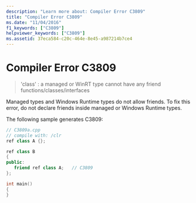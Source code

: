 ```yaml
---
description: "Learn more about: Compiler Error C3809"
title: "Compiler Error C3809"
ms.date: "11/04/2016"
f1_keywords: ["C3809"]
helpviewer_keywords: ["C3809"]
ms.assetid: 37eca584-c20c-464e-8e45-a987214b7ce4
---
```

# Compiler Error C3809

> 'class' : a managed or WinRT type cannot have any friend functions/classes/interfaces

Managed types and Windows Runtime types do not allow friends. To fix this error, do not declare friends inside managed or Windows Runtime types.

The following sample generates C3809:

```cpp
// C3809a.cpp
// compile with: /clr
ref class A {};

ref class B
{
public:
   friend ref class A;   // C3809
};

int main()
{
}
```
